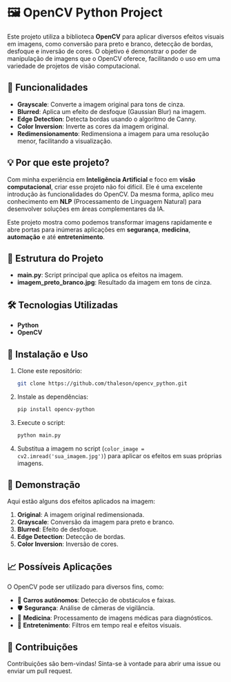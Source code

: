 

# 🖼️ OpenCV Python Project

Este projeto utiliza a biblioteca **OpenCV** para aplicar diversos efeitos visuais em imagens, como conversão para preto e branco, detecção de bordas, desfoque e inversão de cores. O objetivo é demonstrar o poder de manipulação de imagens que o OpenCV oferece, facilitando o uso em uma variedade de projetos de visão computacional.

## 🚀 Funcionalidades

- **Grayscale**: Converte a imagem original para tons de cinza.
- **Blurred**: Aplica um efeito de desfoque (Gaussian Blur) na imagem.
- **Edge Detection**: Detecta bordas usando o algoritmo de Canny.
- **Color Inversion**: Inverte as cores da imagem original.
- **Redimensionamento**: Redimensiona a imagem para uma resolução menor, facilitando a visualização.

## 💡 Por que este projeto?

Com minha experiência em **Inteligência Artificial** e foco em **visão computacional**, criar esse projeto não foi difícil. Ele é uma excelente introdução às funcionalidades do OpenCV. Da mesma forma, aplico meu conhecimento em **NLP** (Processamento de Linguagem Natural) para desenvolver soluções em áreas complementares da IA.

Este projeto mostra como podemos transformar imagens rapidamente e abre portas para inúmeras aplicações em **segurança**, **medicina**, **automação** e até **entretenimento**.

## 📂 Estrutura do Projeto

- **main.py**: Script principal que aplica os efeitos na imagem.
- **imagem_preto_branco.jpg**: Resultado da imagem em tons de cinza.

## 🛠️ Tecnologias Utilizadas

- **Python**
- **OpenCV**

## 🔧 Instalação e Uso

1. Clone este repositório:

   ```bash
   git clone https://github.com/thaleson/opencv_python.git
   ```

2. Instale as dependências:

   ```bash
   pip install opencv-python
   ```

3. Execute o script:

   ```bash
   python main.py
   ```

4. Substitua a imagem no script (`color_image = cv2.imread('sua_imagem.jpg')`) para aplicar os efeitos em suas próprias imagens.

## 🌟 Demonstração

Aqui estão alguns dos efeitos aplicados na imagem:

1. **Original**: A imagem original redimensionada.
2. **Grayscale**: Conversão da imagem para preto e branco.
3. **Blurred**: Efeito de desfoque.
4. **Edge Detection**: Detecção de bordas.
5. **Color Inversion**: Inversão de cores.

## 📈 Possíveis Aplicações

O OpenCV pode ser utilizado para diversos fins, como:

- 🚗 **Carros autônomos**: Detecção de obstáculos e faixas.
- 🛡️ **Segurança**: Análise de câmeras de vigilância.
- 🧬 **Medicina**: Processamento de imagens médicas para diagnósticos.
- 🎥 **Entretenimento**: Filtros em tempo real e efeitos visuais.

## 🤝 Contribuições

Contribuições são bem-vindas! Sinta-se à vontade para abrir uma issue ou enviar um pull request.
